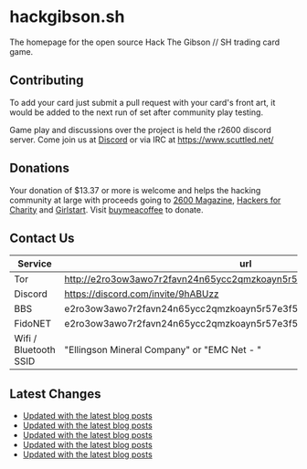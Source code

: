 # hackgibson.sh
The homepage for the open source Hack The Gibson // SH trading card game.


## Contributing

To add your card just submit a pull request with your card's front art, it would be added to the next run of set after community play testing.

Game play and discussions over the project is held the r2600 discord server. Come join us at [Discord](https://discord.com/invite/9hABUzz) or via IRC at https://www.scuttled.net/


## Donations

Your donation of $13.37 or more is welcome and helps the hacking community at large with proceeds going to [2600 Magazine](https://2600.com/), [Hackers for Charity](https://hackersforcharity.org) and [Girlstart](https://girlstart.org).  Visit [buymeacoffee](https://www.buymeacoffee.com/hackgibson.sh) to donate.


## Contact Us

Service | url
-|-
Tor | http://e2ro3ow3awo7r2favn24n65ycc2qmzkoayn5r57e3f56nvjwdcgg32ad.onion
Discord | https://discord.com/invite/9hABUzz
BBS | e2ro3ow3awo7r2favn24n65ycc2qmzkoayn5r57e3f56nvjwdcgg32ad.onion:23
FidoNET | e2ro3ow3awo7r2favn24n65ycc2qmzkoayn5r57e3f56nvjwdcgg32ad.onion:24554
Wifi / Bluetooth SSID | "Ellingson Mineral Company" or "EMC Net - <fidonet address>"

## Latest Changes
<!-- BLOG-POST-LIST:START -->
- [Updated with the latest blog posts](https://github.com/DFW2600/hackgibson.sh/commit/28806b2bdc83cbdd7f298625bae4707363cb382f)
- [Updated with the latest blog posts](https://github.com/DFW2600/hackgibson.sh/commit/ec3787bac6118c00a8e10479caa5d1e695241802)
- [Updated with the latest blog posts](https://github.com/DFW2600/hackgibson.sh/commit/b53f3844fe575f3349b8272eeba0ac47c0fc3b3c)
- [Updated with the latest blog posts](https://github.com/DFW2600/hackgibson.sh/commit/71864e096e7f370d937b92f5dcbdbed7a21a3725)
- [Updated with the latest blog posts](https://github.com/DFW2600/hackgibson.sh/commit/336d613f0bd87bea41f566a38b5f3266f36a10d0)
<!-- BLOG-POST-LIST:END -->
